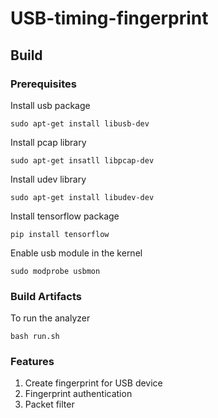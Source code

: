 # USB-timing-fingerprint

## Build
### Prerequisites
Install usb package
```
sudo apt-get install libusb-dev
```

Install pcap library
```
sudo apt-get insatll libpcap-dev
```

Install udev library
```
sudo apt-get install libudev-dev
```
Install tensorflow package
```
pip install tensorflow
```
Enable usb module in the kernel
```
sudo modprobe usbmon
```

### Build Artifacts
To run the analyzer
```
bash run.sh
```
### Features
1. Create fingerprint for USB device
2. Fingerprint authentication
3. Packet filter

